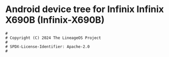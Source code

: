 # Android device tree for Infinix Infinix X690B (Infinix-X690B)

```
#
# Copyright (C) 2024 The LineageOS Project
#
# SPDX-License-Identifier: Apache-2.0
#
```
